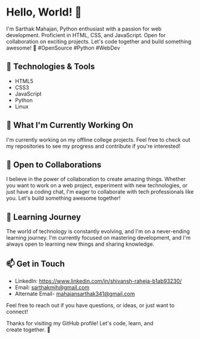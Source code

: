 # Hello, World! 👋

I'm Sarthak Mahajan, Python enthusiast with a passion for web development. Proficient in HTML, CSS, and JavaScript. Open for collaboration on exciting projects. Let's code together and build something awesome! 🚀 #OpenSource #Python #WebDev

## 🔧 Technologies & Tools

- HTML5
- CSS3
- JavaScript
- Python
- Linux

## 🚀 What I'm Currently Working On

I'm currently working on my offline college projects. Feel free to check out my repositories to see my progress and contribute if you're interested!

## 💼 Open to Collaborations

I believe in the power of collaboration to create amazing things. Whether you want to work on a web project, experiment with new technologies, or just have a coding chat, I'm eager to collaborate with tech professionals like you. Let's build something awesome together! 

## 🌱 Learning Journey

The world of technology is constantly evolving, and I'm on a never-ending learning journey. I'm currently focused on mastering development, and I'm always open to learning new things and sharing knowledge.

## 📫 Get in Touch

- LinkedIn: https://www.linkedin.com/in/shivansh-raheja-b1ab93230/
- Email: sarthakmjh@gmail.com
- Alternate Email- mahajansarthak341@gmail.com

Feel free to reach out if you have questions, or ideas, or just want to connect!

Thanks for visiting my GitHub profile! Let's code, learn, and create together. 🚀

